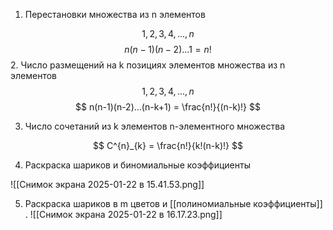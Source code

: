1. Перестановки множества из n элементов

$$ 1, 2, 3, 4, ..., n $$
$$ n(n-1)(n-2)...1 = n! $$
2. Число размещений на k позициях элементов множества из n элементов
$$ 1, 2, 3, 4, ..., n $$
$$ n(n-1)(n-2)...(n-k+1) = \frac{n!}{(n-k)!} $$

3. Число сочетаний из k элементов n-элементного множества

$$ C^{n}_{k} = \frac{n!}{k!(n-k)!} $$

4. Раскраска шариков и биномиальные коэффициенты

![[Снимок экрана 2025-01-22 в 15.41.53.png]]

5. Раскраска шариков в m цветов и [[полиномиальные коэффициенты]] .
![[Снимок экрана 2025-01-22 в 16.17.23.png]]

